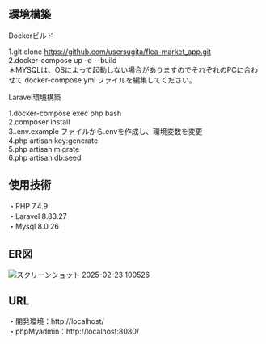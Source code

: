 ## 環境構築  

Dockerビルド  

1.git clone https://github.com/usersugita/flea-market_app.git  
2.docker-compose up -d --build  
＊MYSQLは、OSによって起動しない場合がありますのでそれぞれのPCに合わせて docker-compose.yml ファイルを編集してください。  

Laravel環境構築  

1.docker-compose exec php bash  
2.composer install  
3..env.example ファイルから.envを作成し、環境変数を変更  
4.php artisan key:generate  
5.php artisan migrate  
6.php artisan db:seed  
  
## 使用技術  

・PHP 7.4.9  
・Laravel 8.83.27  
・Mysql 8.0.26
## ER図  
![スクリーンショット 2025-02-23 100526](https://github.com/user-attachments/assets/f5e18373-6df7-42ee-96dd-4948d3d60918)

## URL  
・開発環境：http://localhost/  
・phpMyadmin：http://localhost:8080/  
